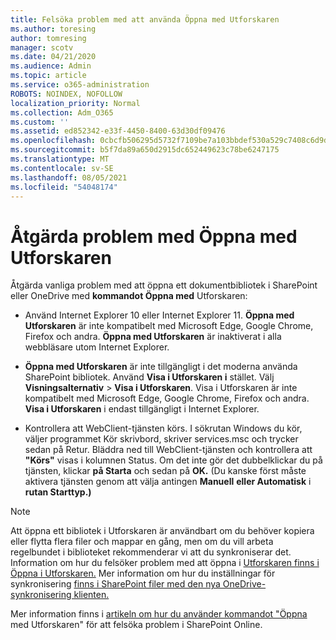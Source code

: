 ```yaml
---
title: Felsöka problem med att använda Öppna med Utforskaren
ms.author: toresing
author: tomresing
manager: scotv
ms.date: 04/21/2020
ms.audience: Admin
ms.topic: article
ms.service: o365-administration
ROBOTS: NOINDEX, NOFOLLOW
localization_priority: Normal
ms.collection: Adm_O365
ms.custom: ''
ms.assetid: ed852342-e33f-4450-8400-63d30df09476
ms.openlocfilehash: 0cbcfb506295d5732f7109be7a103bbdef530a529c7408c6d9d45a7b38a89915
ms.sourcegitcommit: b5f7da89a650d2915dc652449623c78be6247175
ms.translationtype: MT
ms.contentlocale: sv-SE
ms.lasthandoff: 08/05/2021
ms.locfileid: "54048174"
---
```

# <a name="fix-problems-with-open-with-explorer"></a>Åtgärda problem med Öppna med Utforskaren

Åtgärda vanliga problem med att öppna ett dokumentbibliotek i SharePoint eller OneDrive med **kommandot Öppna med** Utforskaren: 
  
- Använd Internet Explorer 10 eller Internet Explorer 11. **Öppna med Utforskaren** är inte kompatibelt med Microsoft Edge, Google Chrome, Firefox och andra. **Öppna med Utforskaren** är inaktiverat i alla webbläsare utom Internet Explorer. 
    
- **Öppna med Utforskaren** är inte tillgängligt i det moderna använda SharePoint bibliotek. Använd **Visa i Utforskaren i** stället. Välj **Visningsalternativ** \> **Visa i Utforskaren**. Visa i Utforskaren är inte kompatibelt med Microsoft Edge, Google Chrome, Firefox och andra. **Visa i Utforskaren** i endast tillgängligt i Internet Explorer. 
    
- Kontrollera att WebClient-tjänsten körs. I sökrutan Windows du kör, väljer programmet Kör skrivbord, skriver services.msc och trycker sedan på Retur. Bläddra ned till WebClient-tjänsten och kontrollera att **"Körs"** visas i kolumnen Status. Om det inte gör det dubbelklickar du på tjänsten, klickar **på Starta** och sedan på **OK.** (Du kanske först måste aktivera tjänsten genom att välja antingen **Manuell** **eller Automatisk** i **rutan Starttyp.)** 
    
> [!NOTE]
> Att öppna ett bibliotek i Utforskaren är användbart om du behöver kopiera eller flytta flera filer och mappar en gång, men om du vill arbeta regelbundet i biblioteket rekommenderar vi att du synkroniserar det. Information om hur du felsöker problem med att öppna i [Utforskaren finns i Öppna i Utforskaren.](https://go.microsoft.com/fwlink/?linkid=871665) Mer information om hur du inställningar för synkronisering [finns i SharePoint filer med den nya OneDrive-synkronisering klienten.](https://go.microsoft.com/fwlink/?linkid=871666)
  
Mer information finns i [artikeln om hur du använder kommandot "Öppna](https://docs.microsoft.com/sharepoint/support/lists-and-libraries/troubleshoot-issues-using-open-with-explorer) med Utforskaren" för att felsöka problem i SharePoint Online. 
  

